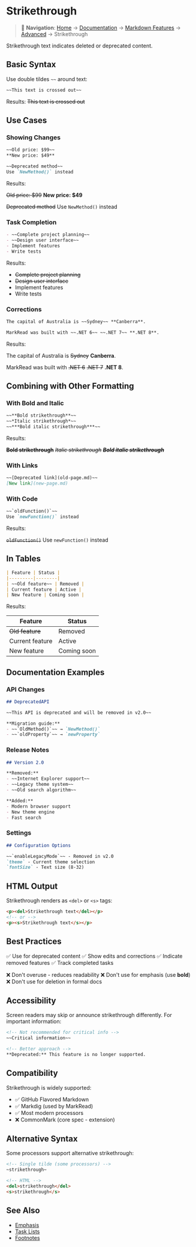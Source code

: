 # Strikethrough

> 📍 **Navigation**: [Home](../../../README.md) → [Documentation](../../README.md) → [Markdown Features](../) → [Advanced](./) → Strikethrough

Strikethrough text indicates deleted or deprecated content.

## Basic Syntax

Use double tildes `~~` around text:

```markdown
~~This text is crossed out~~
```

Results: ~~This text is crossed out~~

## Use Cases

### Showing Changes

```markdown
~~Old price: $99~~ 
**New price: $49**

~~Deprecated method~~ 
Use `NewMethod()` instead
```

Results:

~~Old price: $99~~ 
**New price: $49**

~~Deprecated method~~ 
Use `NewMethod()` instead

### Task Completion

```markdown
- ~~Complete project planning~~
- ~~Design user interface~~
- Implement features
- Write tests
```

Results:

- ~~Complete project planning~~
- ~~Design user interface~~
- Implement features
- Write tests

### Corrections

```markdown
The capital of Australia is ~~Sydney~~ **Canberra**.

MarkRead was built with ~~.NET 6~~ ~~.NET 7~~ **.NET 8**.
```

Results:

The capital of Australia is ~~Sydney~~ **Canberra**.

MarkRead was built with ~~.NET 6~~ ~~.NET 7~~ **.NET 8**.

## Combining with Other Formatting

### With Bold and Italic

```markdown
~~**Bold strikethrough**~~
~~*Italic strikethrough*~~
~~***Bold italic strikethrough***~~
```

Results:

~~**Bold strikethrough**~~
~~*Italic strikethrough*~~
~~***Bold italic strikethrough***~~

### With Links

```markdown
~~[Deprecated link](old-page.md)~~
[New link](new-page.md)
```

### With Code

```markdown
~~`oldFunction()`~~
Use `newFunction()` instead
```

Results:

~~`oldFunction()`~~
Use `newFunction()` instead

## In Tables

```markdown
| Feature | Status |
|---------|--------|
| ~~Old feature~~ | Removed |
| Current feature | Active |
| New feature | Coming soon |
```

Results:

| Feature | Status |
|---------|--------|
| ~~Old feature~~ | Removed |
| Current feature | Active |
| New feature | Coming soon |

## Documentation Examples

### API Changes

```markdown
## DeprecatedAPI

~~This API is deprecated and will be removed in v2.0~~

**Migration guide:**
- ~~`OldMethod()`~~ → `NewMethod()`
- ~~`oldProperty`~~ → `newProperty`
```

### Release Notes

```markdown
## Version 2.0

**Removed:**
- ~~Internet Explorer support~~
- ~~Legacy theme system~~
- ~~Old search algorithm~~

**Added:**
- Modern browser support
- New theme engine
- Fast search
```

### Settings

```markdown
## Configuration Options

~~`enableLegacyMode`~~ - Removed in v2.0
`theme` - Current theme selection
`fontSize` - Text size (8-32)
```

## HTML Output

Strikethrough renders as `<del>` or `<s>` tags:

```html
<p><del>Strikethrough text</del></p>
<!-- or -->
<p><s>Strikethrough text</s></p>
```

## Best Practices

✅ Use for deprecated content
✅ Show edits and corrections
✅ Indicate removed features
✅ Track completed tasks

❌ Don't overuse - reduces readability
❌ Don't use for emphasis (use **bold**)
❌ Don't use for deletion in formal docs

## Accessibility

Screen readers may skip or announce strikethrough differently. For important information:

```markdown
<!-- Not recommended for critical info -->
~~Critical information~~

<!-- Better approach -->
**Deprecated:** This feature is no longer supported.
```

## Compatibility

Strikethrough is widely supported:

- ✅ GitHub Flavored Markdown
- ✅ Markdig (used by MarkRead)
- ✅ Most modern processors
- ❌ CommonMark (core spec - extension)

## Alternative Syntax

Some processors support alternative strikethrough:

```markdown
<!-- Single tilde (some processors) -->
~strikethrough~

<!-- HTML -->
<del>strikethrough</del>
<s>strikethrough</s>
```

## See Also

- [Emphasis](../text-formatting/emphasis.md)
- [Task Lists](task-lists.md)
- [Footnotes](footnotes.md)
